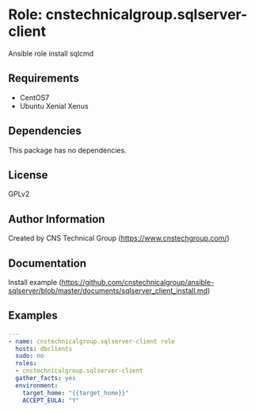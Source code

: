 Role: cnstechnicalgroup.sqlserver-client
========

Ansible role install sqlcmd

Requirements
------------

* CentOS7 
* Ubuntu Xenial Xenus


Dependencies
------------

This package has no dependencies.

License
-------

GPLv2

Author Information
------------------

Created by CNS Technical Group (https://www.cnstechgroup.com/)


Documentation
------------------

Install example (https://github.com/cnstechnicalgroup/ansible-sqlserver/blob/master/documents/sqlserver_client_install.md)

Examples
--------

```yaml
---
- name: cnstechnicalgroup.sqlserver-client role 
  hosts: dbclients
  sudo: no
  roles: 
  - cnstechnicalgroup.sqlserver-client
  gather_facts: yes
  environment:
    target_home: "{{target_home}}"
    ACCEPT_EULA: "Y"

```
